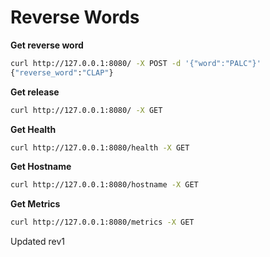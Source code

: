 # Reverse Words 

**Get reverse word**

```sh
curl http://127.0.0.1:8080/ -X POST -d '{"word":"PALC"}'
{"reverse_word":"CLAP"}
```

**Get release**

```sh
curl http://127.0.0.1:8080/ -X GET
```

**Get Health**

```sh
curl http://127.0.0.1:8080/health -X GET
```

**Get Hostname**

```sh
curl http://127.0.0.1:8080/hostname -X GET
```

**Get Metrics**

```sh
curl http://127.0.0.1:8080/metrics -X GET
```
Updated rev1
